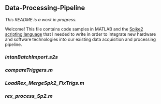 ## Data-Processing-Pipeline
_This README is a work in progress._

Welcome! This file contains code samples in MATLAB and the [Spike2 scripting language](http://ced.co.uk/products/spkdpsl) that I needed to write in order to integrate new hardware and software technologies into our existing data acquisition and processing pipeline.

### _intanBatchImport.s2s_

### _compareTriggers.m_

### _LoadRex_MergeSpk2_FixTrigs.m_

### _rex_process_Sp2.m_
